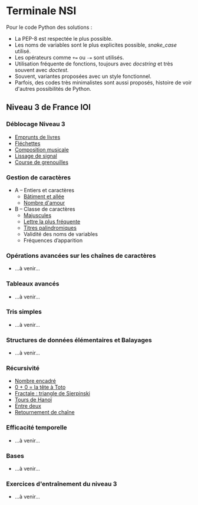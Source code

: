 # Terminale NSI

Pour le code Python des solutions :
* La PEP-8 est respectée le plus possible.
* Les noms de variables sont le plus explicites possible, *snake_case* utilisé.
* Les opérateurs comme `+=` ou `-=` sont utilisés.
* Utilisation fréquente de fonctions, toujours avec *docstring* et très souvent avec *doctest*.
* Souvent, variantes proposées avec un style fonctionnel.
* Parfois, des codes très minimalistes sont aussi proposés, histoire de voir d'autres possibilités de Python.

## Niveau 3 de France IOI

### Déblocage Niveau 3

* [Emprunts de livres](N3/0-Déblocage_du_niveau_3/1-emprunt_livre.html)
* [Fléchettes](N3/0-Déblocage_du_niveau_3/2-fléchette.html)
* [Composition musicale](N3/0-Déblocage_du_niveau_3/3-compo_musicale.html)
* [Lissage de signal](N3/0-Déblocage_du_niveau_3/4-Lissage_de_signal.html)
* [Course de grenouilles](N3/0-Déblocage_du_niveau_3/5-Course_de_grenouilles.html)

### Gestion de caractères

* A – Entiers et caractères
    * [Bâtiment et allée](N3/3-gestion_caractères/a1-bât_allée.html)
    * [Nombre d'amour](N3/3-gestion_caractères/a2-nombre_amour.html)
* B – Classe de caractères
    * [Majuscules](N3/3-gestion_caractères/b1-Majuscules.html)
    * [Lettre la plus fréquente](N3/3-gestion_caractères/b2-Lettre_la_plus_fréquente.html)
    * [Titres palindromiques](N3/3-gestion_caractères/b3-Titres_palindromiques.html)
    * Validité des noms de variables
    * Fréquences d’apparition

### Opérations avancées sur les chaînes de caractères
    
* ...à venir...

### Tableaux avancés

* ...à venir...

### Tris simples

* ...à venir...

### Structures de données élémentaires et Balayages

* ...à venir...

### Récursivité

* [Nombre encadré](N3/7-Récursivité/1-nombre_encadré.html)
* [0 + 0 = la tête à Toto](N3/7-Récursivité/2-la_tête_à_Toto.html)
* [Fractale : triangle de Sierpinski](N3/7-Récursivité/3-sierpinski.html)
* [Tours de Hanoï](1-Récursivité/N3/7-Tours_de_Hanoï.html)
* [Entre deux](1-Récursivité/N3/7-entre_deux.html)
* [Retournement de chaîne](N3/7-Récursivité/6-retournement_chaîne.html)


### Efficacité temporelle

* ...à venir...

### Bases

* ...à venir...

### Exercices d'entraînement du niveau 3

* ...à venir...


